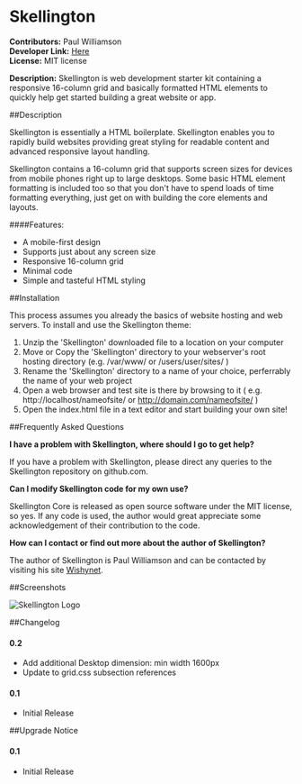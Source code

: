 Skellington 
============

**Contributors:** Paul Williamson  
**Developer Link:** [Here](http://www.wishynet.co.uk)      
**License:** MIT license 

**Description:** Skellington is web development starter kit containing a responsive 16-column grid and basically formatted HTML elements to quickly help get started building a great website or app.

##Description

Skellington is essentially a HTML boilerplate. Skellington enables you to rapidly build websites providing great styling for readable content and advanced responsive layout handling. 

Skellington contains a 16-column grid that supports screen sizes for devices from mobile phones right up to large desktops. Some basic HTML element formatting is included too so that you don't have to spend loads of time formatting everything, just get on with building the core elements and layouts. 

####Features:

* A mobile-first design
* Supports just about any screen size 
* Responsive 16-column grid
* Minimal code
* Simple and tasteful HTML styling

##Installation

This process assumes you already the basics of website hosting and web servers. 
To install and use the Skellington theme:

1. Unzip the 'Skellington' downloaded file to a location on your computer
2. Move or Copy the 'Skellington' directory to your webserver's root hosting directory (e.g. /var/www/ or /users/user/sites/ )
3. Rename the 'Skellington' directory to a name of your choice, perferrably the name of your web project
4. Open a web browser and test site is there by browsing to it ( e.g. http://localhost/nameofsite/ or http://domain.com/nameofsite/ )
5. Open the index.html file in a text editor and start building your own site!

##Frequently Asked Questions

**I have a problem with Skellington, where should I go to get help?**

If you have a problem with Skellington, please direct any queries to the Skellington repository on github.com. 

**Can I modify Skellington code for my own use?**

Skellington Core is released as open source software under the MIT license, so yes. If any code is used, the author would great appreciate some acknowledgement of their contribution to the code. 

**How can I contact or find out more about the author of Skellington?**

The author of Skellington is Paul Williamson and can be contacted by visiting his site [Wishynet](www.wishynet.co.uk).

##Screenshots

![Skellington Logo](http://skellington.wishynet.co.uk/images/logo.png "Skellington Logo")

##Changelog

#### 0.2
* Add additional Desktop dimension: min width 1600px
* Update to grid.css subsection references

#### 0.1
* Initial Release

##Upgrade Notice

#### 0.1
* Initial Release
